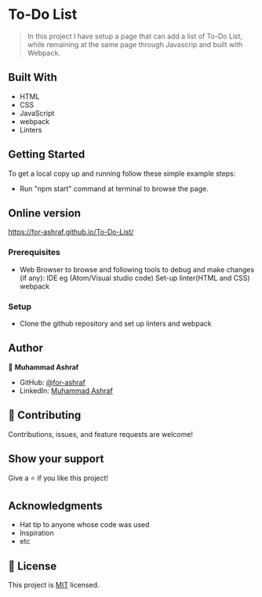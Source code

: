 # To-Do List

>In this project I have setup a page that can add a list of To-Do List, while remaining at the same page through Javascrip and built with Webpack. 

## Built With

- HTML
- CSS
- JavaScript
- webpack
- Linters

## Getting Started
To get a local copy up and running follow these simple example steps:
 - Run "npm start" command at terminal to browse the page.

## Online version
  https://for-ashraf.github.io/To-Do-List/

### Prerequisites

  - Web Browser to browse and following tools to debug and make changes (if any):
      IDE eg (Atom/Visual studio code)
      Set-up linter(HTML and CSS)
      webpack

### Setup
  - Clone the github repository and set up linters and webpack


## Author

👤 **Muhammad Ashraf**

- GitHub: [@for-ashraf](https://github.com/for-ashraf)
- LinkedIn: [Muhammad Ashraf](https://www.linkedin.com/)


## 🤝 Contributing

Contributions, issues, and feature requests are welcome!

## Show your support

Give a ⭐️ if you like this project!

## Acknowledgments

- Hat tip to anyone whose code was used
- Inspiration
- etc

## 📝 License

This project is [MIT](./MIT.md) licensed.
